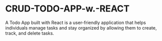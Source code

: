 # CRUD-TODO-APP-w.-REACT
A Todo App built with React is a user-friendly application that helps individuals manage tasks and stay organized by allowing them to create, track, and delete tasks.
